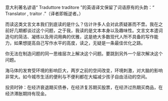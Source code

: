 意大利著名谚语“ Traduttore traditore ”的英语译文保留了词语原有的头韵：“ Translator , traitor .”（译者即叛逆者。）

而读这类文言文本我们到底读的是什么？估计许多人会对此质疑甚而不啻。我在之前好几期都谈过这个问题，之于我，我读的是文本本身以及趣味性。文言文本遣词造句的简洁、凝练以及用词用典的优雅，这是绝大多数现代人所不具备的写作能力，如果想提高自己写作水平的高度，读之，无疑是一条最佳优化之路。

你无法在制造问题的同一思维层次上解决这个问题。要跳到另外一个层次解决这个问题。

海马体的发育受环境的影响巨大，两岁之前的空间改变，环境刺激，对大脑的影响非常大。如今城市生活的便利与不便利都在大幅减少孩子自由活动的空间。

投资时钟：在经济衰退期买债券，在经济复苏期买股票，在经济过热期买商品，在经济滞胀期持有现金。

